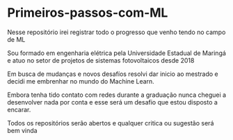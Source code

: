 # Primeiros-passos-com-ML

Nesse repositório irei registrar todo o progresso que venho tendo no campo de ML

Sou formado em engenharia elétrica pela Universidade Estadual de Maringá e atuo no setor de projetos de sistemas fotovoltaicos desde 2018

Em busca de mudanças e novos desafíos resolvi dar inicio ao mestrado e decidi me embrenhar no mundo do Machine Learn.

Embora tenha tido contato com redes durante a graduação nunca cheguei a desenvolver nada por conta e esse será um desafio que estou disposto a encarar.


Todos os repositórios serão abertos e qualquer critica ou sugestão será bem vinda
